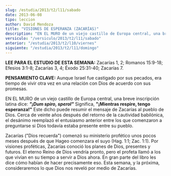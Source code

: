 ```yaml
---
slug: /estudia/2013/t2/l11/sabado
date: 2013-06-08
tipo: leccion
author: David Mendoza
title: "VISIONES DE ESPERANZA (ZACARÍAS)"
description: "EN EL MURO de un viejo castillo de Europa central, una breve inscripción latina  dice: '¡Dum spiro, speroI' Significa, '¡Mientras respire, tengo esperanza!'  Este dicho puede resumir el mensaje de Zacarías al pueblo de Dios. Cerca de  veinte años después del retorno de la caut..."
versiculo: "/versiculo/2013/t2/l11/sabado"
anterior: "/estudia/2013/t2/l10/viernes"
siguiente: "/estudia/2013/t2/l11/domingo"
---
```


**LEE PARA EL ESTUDIO DE ESTA SEMANA:** Zacarías 1, 2; Romanos 15:9-18; Efesios 3:1-8; Zacarías 3, 4; Éxodo 25:31-40; Zacarías 7.

**PENSAMIENTO CLAVE:** Aunque Israel fue castigado por sus pecados, era tiempo de vivir otra vez en una relación con Dios de acuerdo con sus promesas.

EN EL MURO de un viejo castillo de Europa central, una breve inscripción latina dice: **_"¡Dum spiro, speroI"_** Significa, **"¡Mientras respire, tengo esperanza!"** Este dicho puede resumir el mensaje de Zacarías al pueblo de Dios. Cerca de veinte años después del retorno de la cautividad babilónica, el desánimo reemplazó el entusiasmo anterior entre los que comenzaron a preguntarse si Dios todavía estaba presente entre su pueblo.

Zacarías ("Dios recuerda") comenzó su ministerio profético unos pocos meses después de que Hageo comenzara el suyo (Hag. 1:1; Zac. 1:1). Por visiones proféticas, Zacarías conoció los planes de Dios, presentes y futuros. El eterno Reino de Dios vendría pronto, pero el profeta llamó a los que vivían en su tiempo a servir a Dios ahora. En gran parte del libro les dice cómo habían de hacer precisamente eso. Esta semana, y la próxima, consideraremos lo que Dios nos reveló por medio de Zacarías.
